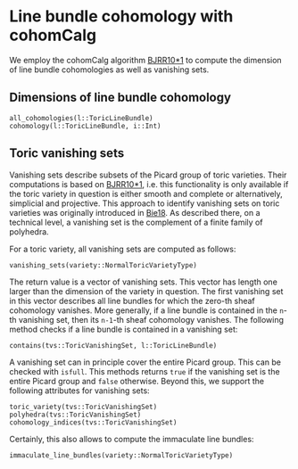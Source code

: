 # Line bundle cohomology with cohomCalg

We employ the cohomCalg algorithm [BJRR10*1](@cite)
to compute the dimension of line bundle cohomologies as well as vanishing sets.


## Dimensions of line bundle cohomology

```@docs
all_cohomologies(l::ToricLineBundle)
cohomology(l::ToricLineBundle, i::Int)
```

## Toric vanishing sets

Vanishing sets describe subsets of the Picard group of toric varieties.
Their computations is based on [BJRR10*1](@cite), i.e.
this functionality is only available if the toric variety in question is
either smooth and complete or alternatively, simplicial and projective.
This approach to identify vanishing sets on toric varieties was originally
introduced in [Bie18](@cite). As described there, on a technical level,
a vanishing set is the complement of a finite family of polyhedra.

For a toric variety, all vanishing sets are computed as follows:
```@docs
vanishing_sets(variety::NormalToricVarietyType)
```
The return value is a vector of vanishing sets. This vector has length one
larger than the dimension of the variety in question. The first vanishing
set in this vector describes all line bundles for which the zero-th sheaf
cohomology vanishes. More generally, if a line bundle is contained in the
`n`-th vanishing set, then its `n-1`-th sheaf cohomology vanishes. The
following method checks if a line bundle is contained in a vanishing set:
```@docs
contains(tvs::ToricVanishingSet, l::ToricLineBundle)
```
A vanishing set can in principle cover the entire Picard group. This
can be checked with `isfull`. This methods returns `true` if the
vanishing set is the entire Picard group and `false` otherwise.
Beyond this, we support the following attributes for vanishing sets:
```@docs
toric_variety(tvs::ToricVanishingSet)
polyhedra(tvs::ToricVanishingSet)
cohomology_indices(tvs::ToricVanishingSet)
```
Certainly, this also allows to compute the immaculate line bundles:
```@docs
immaculate_line_bundles(variety::NormalToricVarietyType)
```

